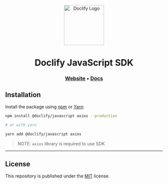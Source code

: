 <p align="center">
  <a href="https://doclify.io" target="_blank" rel="noopener noreferrer">
    <img src="https://doclify.io/icon.png" width="128" alt="Doclify Logo" />
  </a>
</p>

<h1 align="center">
  Doclify JavaScript SDK
</h1>

<h3 align="center">
  <a href="https://doclify.io">Website</a> •
  <a href="https://docs.doclify.io/api/">Docs</a>
</h3>

## Installation

Install the package using [npm](https://www.npmjs.com) or [Yarn](https://yarnpkg.com/):
```sh
npm install @doclify/javascript axios --production

# or with yarn

yarn add @doclify/javascript axios
```

> NOTE: `axios` library is required to use SDK
---

## License

This repository is published under the [MIT](LICENSE) license.